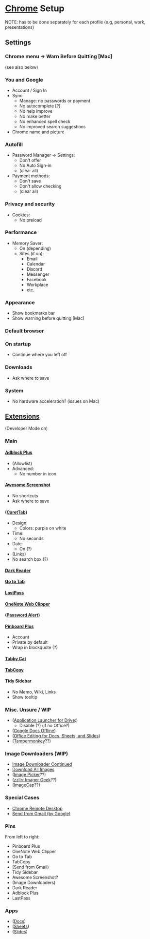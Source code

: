 # [Chrome][chrome] Setup

NOTE: has to be done separately for each profile
(e.g, personal, work, presentations)

[chrome]: https://www.google.com/chrome/

## Settings

### Chrome menu -> Warn Before Quitting [Mac]

(see also below)

### You and Google

* Account / Sign In
* Sync:
    * Manage: no passwords or payment
    * No autocomplete [?]
    * No help improve
    * No make better
    * No enhanced spell check
    * No improved search suggestions
* Chrome name and picture

### Autofill

* Password Manager -> Settings:
    * Don't offer
    * No Auto Sign-in
    * (clear all)
* Payment methods:
    * Don't save
    * Don't allow checking
    * (clear all)

### Privacy and security

* Cookies:
    * No preload

### Performance

* Memory Saver:
    * On (depending)
    * Sites (if on):
        * Email
        * Calendar
        * Discord
        * Messenger
        * Facebook
        * Workplace
        * etc.

### Appearance

* Show bookmarks bar
* Show warning before quitting [Mac]

### Default browser

### On startup

* Continue where you left off

### Downloads

* Ask where to save

### System

* No hardware acceleration? (issues on Mac)

## [Extensions][extensions]

(Developer Mode on)

[extensions]: https://chrome.google.com/webstore/category/extensions

### Main

#### [Adblock Plus][adblock-plus-free-ad-bloc]

* (Allowlist)
* Advanced:
    * No number in icon

#### [Awesome Screenshot][awesome-screenshot-screen]

* No shortcuts
* Ask where to save

#### ([CaretTab][carettab-new-tab-clock-an])

* Design:
    * Colors: purple on white
* Time:
    * No seconds
* Date:
    * On (?)
* (Links)
* No search box (?)

#### [Dark Reader][dark-reader]

#### [Go to Tab][goto-tab]

#### [LastPass][lastpass-free-password-ma]

#### [OneNote Web Clipper][onenote-web-clipper]

#### ([Password Alert][password-alert])

#### [Pinboard Plus][pinboard-plus]

* Account
* Private by default
* Wrap in blockquote (?)

#### [Tabby Cat][tabby-cat]

#### [TabCopy][tabcopy]

#### [Tidy Sidebar][tidy-sidebar]

* No Memo, Wiki, Links
* Show tooltip

[adblock-plus-free-ad-bloc]: https://chrome.google.com/webstore/detail/adblock-plus-free-ad-bloc/cfhdojbkjhnklbpkdaibdccddilifddb
[awesome-screenshot-screen]: https://chrome.google.com/webstore/detail/awesome-screenshot-screen/nlipoenfbbikpbjkfpfillcgkoblgpmj
[carettab-new-tab-clock-an]: https://chrome.google.com/webstore/detail/carettab-new-tab-clock-an/cojpndognjdcakkimaloeealehpkljna
[dark-reader]: https://chrome.google.com/webstore/detail/dark-reader/eimadpbcbfnmbkopoojfekhnkhdbieeh
[goto-tab]: https://chrome.google.com/webstore/detail/goto-tab/hjfkaobgkmaeomgdhmhhipdbjdhhjkoi
[lastpass-free-password-ma]: https://chrome.google.com/webstore/detail/lastpass-free-password-ma/hdokiejnpimakedhajhdlcegeplioahd
[onenote-web-clipper]: https://chrome.google.com/webstore/detail/onenote-web-clipper/gojbdfnpnhogfdgjbigejoaolejmgdhk
[password-alert]: https://chrome.google.com/webstore/detail/password-alert/noondiphcddnnabmjcihcjfbhfklnnep
[pinboard-plus]: https://chrome.google.com/webstore/detail/pinboard-plus/mphdppdgoagghpmmhodmfajjlloijnbd
[tabby-cat]: https://chrome.google.com/webstore/detail/tabby-cat/mefhakmgclhhfbdadeojlkbllmecialg
[tabcopy]: https://chrome.google.com/webstore/detail/tabcopy/micdllihgoppmejpecmkilggmaagfdmb
[tidy-sidebar]: https://chrome.google.com/webstore/detail/tidy-sidebar/dgmacifhhpefamjmolpipkijcofcmbgp

### Misc. Unsure / WIP

* ([Application Launcher for Drive][application-launcher-for]:)
    * Disable (?) (if no Office?)
* ([Google Docs Offline][google-docs-offline])
* ([Office Editing for Docs, Sheets, and Slides][office-editing-for-docs-s])
* ([Tampermonkey][tampermonkey]??)

[application-launcher-for]: https://chrome.google.com/webstore/detail/application-launcher-for/lmjegmlicamnimmfhcmpkclmigmmcbeh
[google-docs-offline]: https://chrome.google.com/webstore/detail/google-docs-offline/ghbmnnjooekpmoecnnnilnnbdlolhkhi
[office-editing-for-docs-s]: https://chrome.google.com/webstore/detail/office-editing-for-docs-s/gbkeegbaiigmenfmjfclcdgdpimamgkj
[tampermonkey]: https://chrome.google.com/webstore/detail/tampermonkey/dhdgffkkebhmkfjojejmpbldmpobfkfo

### Image Downloaders (WIP)

* [Image Downloader Continued][image-downloader-continued]
* [Download All Images][download-all-images]
* ([Image Picker][image-picker]??)
* ([zzllrr Imager Geek][zzllrr-imager-geek]??)
* ([ImageCap][imagecap-image-download-a]??)

[image-downloader-continued]: https://chrome.google.com/webstore/detail/image-downloader-continue/jfkjbfhcfaoldhgbnkekkoheganchiea
[download-all-images]: https://chrome.google.com/webstore/detail/download-all-images/nnffbdeachhbpfapjklmpnmjcgamcdmm
[image-picker]: https://chrome.google.com/webstore/detail/image-picker/bhibldekjicdbnjeeecmgoogcihoalhe
[zzllrr-imager-geek]: https://chrome.google.com/webstore/detail/zzllrr-imager-geek/gfjhimhkjmipphnaminnnnjpnlneeplk
[imagecap-image-download-a]: https://chrome.google.com/webstore/detail/imagecap-image-download-a/ahajhopfbfpekcljjjppolcmapaidldc

### Special Cases

* [Chrome Remote Desktop][remote-desktop]
* [Send from Gmail (by Google)][send-from-gmail]

[remote-desktop]: https://chrome.google.com/webstore/detail/chrome-remote-desktop/inomeogfingihgjfjlpeplalcfajhgai
[send-from-gmail]: https://chrome.google.com/webstore/detail/send-from-gmail-by-google/pgphcomnlaojlmmcjmiddhdapjpbgeoc

### Pins

From left to right:

* Pinboard Plus
* OneNote Web Clipper
* Go to Tab
* TabCopy
* (Send from Gmail)
* Tidy Sidebar
* Awesome Screenshot?
* (Image Downloaders)
* Dark Reader
* Adblock Plus
* LastPass

### Apps

* ([Docs][apps-docs])
* ([Sheets][apps-sheets])
* ([Slides][apps-slides])

[apps-docs]: https://chrome.google.com/webstore/detail/docs/aohghmighlieiainnegkcijnfilokake
[apps-sheets]: https://chrome.google.com/webstore/detail/sheets/felcaaldnbdncclmgdcncolpebgiejap
[apps-slides]: https://chrome.google.com/webstore/detail/slides/aapocclcgogkmnckokdopfmhonfmgoek
